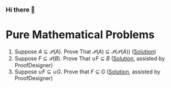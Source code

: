### Hi there 👋

# Pure Mathematical Problems
1. Suppose <I>A</I> &sube; 𝒫(<I>A</I>).  Prove That 𝒫(<I>A</I>) &sube; 𝒫(𝒫(<I>A</I>))  ([Solution](https://github.com/kciray8/KciMathematics/blob/master/Proofs/Set%20Theory/Powerset%20is%20a%20subset%20of%20double%20power%20set/Solution.jpg))
1. Suppose <I>F</I> &sube; 𝒫(<I>B</I>).  Prove That &cup;<I>F</I> &sube; <I>B</I> ([Solution](https://github.com/kciray8/KciMathematics/tree/master/Proofs/Set%20Theory/if%20F%20is%20a%20subset%20of%20a%20Power%20set%20from%20B), assisted by ProofDesigner)
1. Suppose &cup;<I>F</I> &sube; &cup;<I>G</I>. Prove that <I>F</I> &sube; <I>G</I> ([Solution](https://github.com/kciray8/KciMathematics/tree/master/Proofs/Set%20Theory/if%20F%20is%20a%20subset%20of%20G%20then%20U%20F%20is%20a%20subset%20of%20U%20G), assisted by ProofDesigner)
